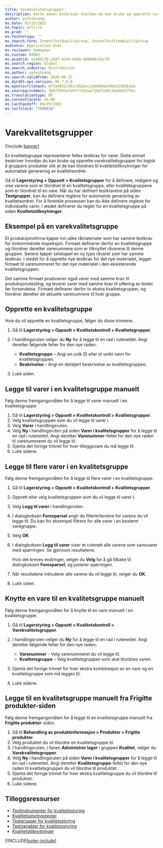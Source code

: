 ```yaml
---
title: Varekvalitetsgrupper
description: Dette emnet beskriver hvordan du kan bruke og opprette varekvalitetsgrupper for logisk å gruppere produkter slik at de kan tilordnes til kvalitetstilknytninger for automatisk generering av kvalitetsordrer.
author: yufeihuang
ms.date: 03/23/2021
ms.topic: article
ms.prod: ''
ms.technology: ''
ms.search.form: InventTestQualityGroup, InventTestItemQualityGroup
audience: Application User
ms.reviewer: kamaybac
ms.custom: 94003
ms.assetid: a1d9417b-268f-4334-8ab6-8499d6c3acf0
ms.search.region: Global
ms.search.industry: Distribution
ms.author: yufeihuang
ms.search.validFrom: 2020-06-17
ms.dyn365.ops.version: AX 7.0.0
ms.openlocfilehash: 6f7a4932c561c052bec1eb0094a390e315b9b1bb
ms.sourcegitcommit: 3b87f042a7e97f72b5aa73bef186c5426b937fec
ms.translationtype: HT
ms.contentlocale: nb-NO
ms.lasthandoff: 09/29/2021
ms.locfileid: "7580918"
---
```

# <a name="item-quality-groups"></a>Varekvalitetsgrupper

[!include [banner](../includes/banner.md)]

En kvalitetsgruppe representerer felles testkrav for varer. Dette emnet beskriver hvordan du kan bruke og opprette varekvalitetsgrupper for logisk å gruppere produkter slik at de kan tilordnes til kvalitetstilknytninger for automatisk generering av kvalitetsordrer.

Gå til **Lagerstyring \> Oppsett \> Kvalitetsgrupper** for å definere, redigere og vise varene som er tilordnet til en kvalitetsgruppe, eller kvalitetsgruppene som er tilordnet til en vare. Når du har definert testkravene på siden **Testgrupper**, kan du definere reglene for automatisk generering av kvalitetsordrer. For å forenkle prosessen kan du ikke definere reglene for individuelle varer. I stedet definerer du regler for en kvalitetsgruppe på siden **Kvalitetstilknytninger**.

## <a name="example-of-an-item-quality-group"></a>Eksempel på en varekvalitetsgruppe

Et produksjonsfirma kjøper inn ulike råmaterialer som har samme testkrav for innkommende inspeksjon. Firmaet definerer derfor en kvalitetsgruppe og tilordner deretter varenumrene som er tilknyttet råvarene til denne gruppen. Senere kjøper selskapet en ny type råvarer som har samme testkrav. I stedet for å opprette nye testkrav for det nye materialet, legger firmaet til varenummeret for det nye materialet i den eksisterende kvalitetsgruppen.

Det samme firmaet produserer også varer med samme krav til produksjonstesting, og leverer varer med samme krav til utføring av tester før forsendelse. Firmaet definerer derfor to ekstra kvalitetsgrupper, og tilordner deretter de aktuelle varenumrene til hver gruppe.

## <a name="create-a-quality-group"></a>Opprette en kvalitetsgruppe

Hvis du vil opprette en kvalitetsgruppe, følger du disse trinnene.

1. Gå til **Lagerstyring \> Oppsett \> Kvalitetskontroll \> Kvalitetsgrupper**.
1. I handlingsruten velger du **Ny** for å legge til en rad i rutenettet. Angi deretter følgende felter for den nye raden:

    - **Kvalitetsgruppe** – Angi en unik ID eller et unikt navn for kvalitetsgruppen.
    - **Beskrivelse** – Angi en detaljert beskrivelse av kvalitetsgruppen.

1. Lukk siden.

## <a name="manually-add-items-to-a-quality-group"></a>Legge til varer i en kvalitetsgruppe manuelt

Følg denne fremgangsmåten for å legge til varer manuelt i en kvalitetsgruppe.

1. Gå til **Lagerstyring \> Oppsett \> Kvalitetskontroll \> Kvalitetsgrupper**.
1. Velg kvalitetsgruppen som du vil legge til varer i.
1. Velg **Varer** i handlingsruten.
1. Velg **Ny** i handlingsruten på siden **Varer i kvalitetsgrupper** for å legge til en rad i rutenettet. Angi deretter **Varenummer**-feltet for den nye raden til varenummeret du vil legge til.
1. Gjenta det forrige trinnet for hver tilleggsvare du må legge til.
1. Lukk sidene.

## <a name="add-multiple-items-to-a-quality-group"></a>Legge til flere varer i en kvalitetsgruppe

Følg denne fremgangsmåten for å legge til flere varer i en kvalitetsgruppe.

1. Gå til **Lagerstyring \> Oppsett \> Kvalitetskontroll \> Kvalitetsgrupper**.
1. Opprett eller velg kvalitetsgruppen som du vil legge til varer i.
1. Velg **Legg til varer** i handlingsruten.
1. I dialogboksen **Forespørsel** angir du filterkriteriene for varene du vil legge til. Du kan for eksempel filtrere for alle varer i en bestemt varegruppe.
1. Velg **OK**.
1. I dialogboksen **Legg til varer** viser et rutenett alle varene som samsvarer med spørringen. Se gjennom resultatene.

    Hvis det kreves endringer, velger du **Velg** for å gå tilbake til dialogboksen **Forespørsel**, og justerer spørringen.

1. Når resultatene inkluderer alle varene du vil legge til, velger du **OK**.
1. Lukk siden.

## <a name="manually-associate-an-item-with-a-quality-group"></a>Knytte en vare til en kvalitetsgruppe manuelt

Følg denne fremgangsmåten for å knytte til en vare manuelt i en kvalitetsgruppe.

1. Gå til **Lagerstyring \> Oppsett \> Kvalitetskontroll \> Varekvalitetsgrupper**.
1. I handlingsruten velger du **Ny** for å legge til en rad i rutenettet. Angi deretter følgende felter for den nye raden:

    - **Varenummer** – Velg varenummeret du vil legge til.
    - **Kvalitetsgruppe** – Velg kvalitetsgruppen som skal tilordnes varen.

1. Gjenta det forrige trinnet for hver ekstra kombinasjon av en vare og en kvalitetsgruppe som må legges til.
1. Lukk sidene.

## <a name="manually-add-a-quality-group-from-the-released-products-page"></a>Legge til en kvalitetsgruppe manuelt fra Frigitte produkter-siden

Følg denne fremgangsmåten for å legge til en kvalitetsgruppe manuelt fra **Frigitte produkter**-siden.

1. Gå til **Behandling av produktinformasjon \> Produkter \> Frigitte produkter**.
1. Velg produktet du vil tilordne en kvalitetsgruppe til.
1. I handlingsruten, i fanen **Administrer lager** i gruppen **Kvalitet**, velger du **Varekvalitetsgrupper**.
1. Velg **Ny** i handlingsruten på siden **Varer i kvalitetsgrupper** for å legge til en rad i rutenettet. Angi deretter **Kvalitetsgruppe**-feltet for den nye raden til kvalitetsgruppen du vil tilordne til produktet.
1. Gjenta det forrige trinnet for hver ekstra kvalitetsgruppe du vil tilordne til produktet.
1. Lukk sidene.

## <a name="additional-resources"></a>Tilleggsressurser

- [Testinstrumenter for kvalitetsstyring](quality-test-instruments.md)
- [Kvalitetsstyringstester](quality-tests.md)
- [Testgrupper for kvalitetsstyring](quality-test-groups.md)
- [Testvariabler for kvalitetsstyring](quality-test-variables.md)
- [Kvalitetstilknytninger](quality-associations.md)

[!INCLUDE[footer-include](../../includes/footer-banner.md)]

